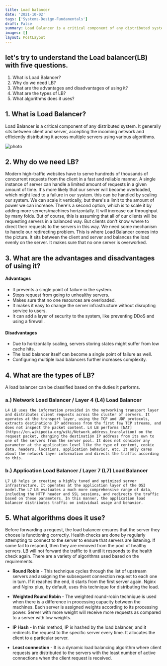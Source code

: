 ```yaml
---
title: Load balancer
date: '2021-10-02'
tags: ['Systems-Design-Fundamentals']
draft: False
summary: Load Balancer is a critical component of any distributed system. It generally sits between client and server, accepting the incoming network and efficiently distributing it across multiple servers using various algorithms.
images: []
layout: PostLayout
---
```


## let's try to understand the Load balancer(LB) with five questions.

1. What is Load Balancer?
2. Why do we need LB?
3. What are the advantages and disadvantages of using it?
4. What are the types of LB?
5. What algorithms does it uses?

## 1. What is Load Balancer?

Load Balancer is a critical component of any distributed system. It generally sits between client and server, accepting the incoming network and efficiently distributing it across multiple servers using various algorithms.

![photo](/static/images/load-balancer/Load_Balancer.png)

## 2. Why do we need LB?

Modern high-traffic websites have to serve hundreds of thousands of concurrent requests from the client in a fast and reliable manner. A single instance of server can handle a limited amount of requests in a given amount of time.
It's more likely that our server will become overloaded, which might lead to a failure in our system. this can be handled by scaling our system. We can scale it vertically, but there's a limit to the amount of power we can increase. There's a second option, which is to scale it by adding more servers/machines horizontally. It will increase our throughput by many folds. But of course, this is assuming that all of our clients will be requesting servers in a balanced way. But clients don't know where to direct their requests to the servers in this way. We need some mechanism to handle our redirecting problem. This is where Load Balancer comes into the picture. It sits between the client and server and balances the load evenly on the server. It makes sure that no one server is overworked.

## 3. What are the advantages and disadvantages of using it?

#### Advantages

- It prevents a single point of failure in the system.
- Stops request from going to unhealthy servers.
- Makes sure that no one resources are overloaded.
- It makes it easy to change the server infrastructure without disrupting service to users.
- It can add a layer of security to the system, like preventing DDoS and using a firewall.

#### Disadvantages

- Due to horizontally scaling, servers storing states might suffer from low cache hits.
- The load balancer itself can become a single point of failure as well.
- Configuring multiple load balancers further increases complexity.

## 4. What are the types of LB?

A load balancer can be classified based on the duties it performs.

### a.) Network Load Balancer / Layer 4 (L4) Load Balancer

    L4 LB uses the information provided in the networking transport layer and distributes client requests across the cluster of servers. It operates at the transport layer, using the TCP and UDP protocols, extracts destinations IP addresses from the first few TCP streams, and does not inspect the packet content. L4 LB performs [NAT](https://en.wikipedia.org/wiki/Network_address_translation) on the request packet, changing the destination IP address from its own to one of the servers from the server pool. It does not consider any parameter at the application level like the type of content, cookie data, headers, locations, application behavior, etc. It only cares about the network layer information and directs the traffic according to this.

### b.) Application Load Balancer / Layer 7 (L7) Load Balancer

    L7 LB helps in creating a highly tuned and optimized server infrastructure. It operates at the application layer of the OSI model.The L7 LB evaluates a much more comprehensive range of data, including the HTTP header and SSL sessions, and redirects the traffic based on these parameters. In this manner, the application load balancer distributes traffic on individual usage and behavior.

## 5. What algorithms does it use?

Before forwarding a request, the load balancer ensures that the server they choose is functioning correctly. Health checks are done by regularly attempting to connect to the server to ensure that servers are listening. If some fail to respond, then they are removed from the pool of healthy servers. LB will not forward the traffic to it until it responds to the health check again.
There are a variety of algorithms used based on the requirements.

- **Round Robin** - This technique cycles through the list of upstream servers and assigning the subsequent connection request to each one in turn. If it reaches the end, it starts from the first server again. Nginx and Nginx plus, by default, uses this technique for distributing the load.

- **Weighted Round Robin** - The weighted round-robin technique is used when there is a difference in processing capacity between the machines. Each server is assigned weights according to its processing power. Server with more weight will receive more requests as compared to a server with low weights.

- **IP Hash** - In this method, IP is hashed by the load balancer, and it redirects the request to the specific server every time. It allocates the client to a particular server.

- **Least connection** - It is a dynamic load balancing algorithm where client requests are distributed to the servers with the least number of active connections when the client request is received.
